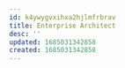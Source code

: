 ```yaml
---
id: k4ywygvxihxa2hjlmfrbrav
title: Enterprise Architect
desc: ''
updated: 1685031342858
created: 1685031342858
---
```

